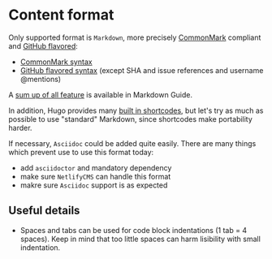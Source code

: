 # Content format

Only supported format is `Markdown`, more precisely [CommonMark](https://commonmark.org) compliant and [GitHub flavored](https://github.github.com/gfm/):

- [CommonMark syntax](https://commonmark.org/help/)
- [GitHub flavored syntax](https://guides.github.com/features/mastering-markdown/) (except SHA and issue references and username @mentions)

A [sum up of all feature](https://www.markdownguide.org/tools/hugo/) is available in Markdown Guide.

In addition, Hugo provides many [built in shortcodes](https://gohugo.io/content-management/shortcodes/#use-hugos-built-in-shortcodes), but let's try as much as possible to use "standard" Markdown, since shortcodes make portability harder.

If necessary, `Asciidoc` could be added quite easily. There are many things which prevent use to use this format today:
- add `asciidoctor` and mandatory dependency
- make sure `NetlifyCMS` can handle this format
- makre sure `Asciidoc` support is as expected

## Useful details

- Spaces and tabs can be used for code block indentations (1 tab = 4 spaces). Keep in mind that too little spaces can harm lisibility with small indentation.
